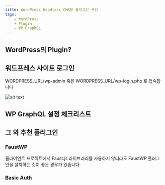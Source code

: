 ```yaml
---
title: WordPress Headless CMS용 플러그인 구성
tags: 
	- WordPress
	- Plugin
	- WP GraphQL
---
```


## WordPress의 Plugin?

## 워드프레스 사이트 로그인

WORDPRESS_URL/wp-admin 혹은 WORDPRESS_URL/wp-login.php 로 접속합니다

![alt text](image.png)

## WP GraphQL 설정 체크리스트

###

## 그 외 추천 플러그인

### FaustWP

클라이언트 프로젝트에서 Faust.js 라이브러리를 사용하지 않더라도 FaustWP 플러그인을 설치하는 것이 좋은 경우가 있습니다.

### Basic Auth

[](https://www.wpgraphql.com/docs/authentication-and-authorization#authentication-with-wpgraphql)
